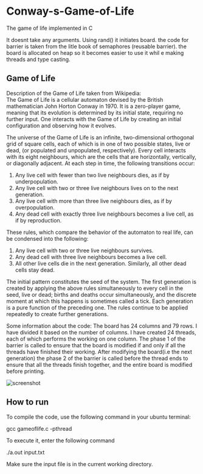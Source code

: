 # Conway-s-Game-of-Life

The game of life implemented in C 

It doesnt take any arguments. Using rand() it initiates board. the code for barrier is taken from the litle book of semaphores (reusable barrier). the board is allocated on heap so it becomes easier to use it whil e making threads and type casting.

## Game of Life
Description of the Game of Life taken from Wikipedia: \
The Game of Life is a cellular automaton devised by the British mathematician John Horton Conway in 1970. It is a zero-player game, meaning that its evolution is determined by its initial state, requiring no further input. One interacts with the Game of Life by creating an initial configuration and observing how it evolves. 

The universe of the Game of Life is an infinite, two-dimensional orthogonal grid of square cells, each of which is in one of two possible states, live or dead, (or populated and unpopulated, respectively). Every cell interacts with its eight neighbours, which are the cells that are horizontally, vertically, or diagonally adjacent. At each step in time, the following transitions occur:

1. Any live cell with fewer than two live neighbours dies, as if by underpopulation.
2. Any live cell with two or three live neighbours lives on to the next generation.
3. Any live cell with more than three live neighbours dies, as if by overpopulation.
4. Any dead cell with exactly three live neighbours becomes a live cell, as if by reproduction.


These rules, which compare the behavior of the automaton to real life, can be condensed into the following:

1. Any live cell with two or three live neighbours survives.
2. Any dead cell with three live neighbours becomes a live cell.
3. All other live cells die in the next generation. Similarly, all other dead cells stay dead.

The initial pattern constitutes the seed of the system. The first generation is created by applying the above rules simultaneously to every cell in the seed, live or dead; births and deaths occur simultaneously, and the discrete moment at which this happens is sometimes called a tick. Each generation is a pure function of the preceding one. The rules continue to be applied repeatedly to create further generations.

Some information about the code:
The board has 24 columns and 79 rows. I have divided it based on the number of columns. I have created 24 threads, each of which performs the working on one column. The phase 1 of the barrier is called to ensure that the board is modified if and only if all the threads have finished their working. After modifying the board(i.e the next generation) the phase 2 of the barrier is called before the thread ends to ensure that all the threads finish together, and the entire board is modified before printing.

![screenshot](https://user-images.githubusercontent.com/68819501/121777565-40fbf680-cbac-11eb-923d-7f57e0e50adc.PNG)

## How to run 

To compile the code, use the following command in your ubuntu terminal:

gcc gameoflife.c -pthread

To execute it, enter the following command

./a.out input.txt

Make sure the input file is in the current working directory.


